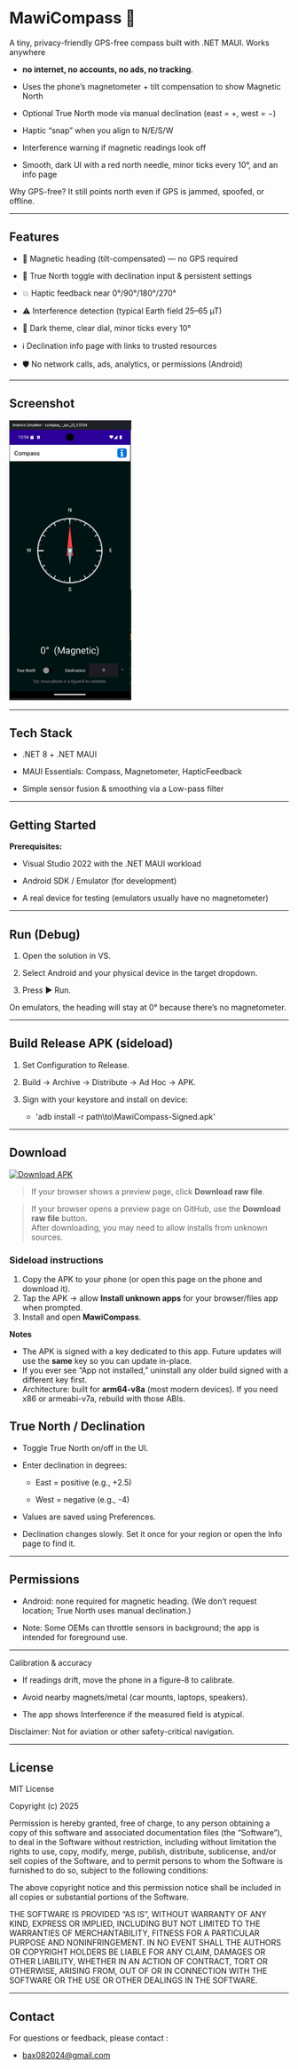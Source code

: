 ﻿# MawiCompass 🧭

A tiny, privacy-friendly GPS-free compass built with .NET MAUI.
Works anywhere 

- **no internet, no accounts, no ads, no tracking**.

- Uses the phone’s magnetometer + tilt compensation to show Magnetic North

- Optional True North mode via manual declination (east = +, west = −)

- Haptic “snap” when you align to N/E/S/W

- Interference warning if magnetic readings look off

- Smooth, dark UI with a red north needle, minor ticks every 10°, and an info page

Why GPS-free? It still points north even if GPS is jammed, spoofed, or offline.

--- 

## Features

- 🧭 Magnetic heading (tilt-compensated) — no GPS required

- 🎯 True North toggle with declination input & persistent settings

- 💥 Haptic feedback near 0°/90°/180°/270°

- ⚠️ Interference detection (typical Earth field 25–65 µT)

- 🌙 Dark theme, clear dial, minor ticks every 10°

- ℹ️ Declination info page with links to trusted resources

- 🛡️ No network calls, ads, analytics, or permissions (Android)

---  

## Screenshot

<img src="Resources/Images/app.png" alt="1" width="220">

---

## Tech Stack

- .NET 8 + .NET MAUI

- MAUI Essentials: Compass, Magnetometer, HapticFeedback

- Simple sensor fusion & smoothing via a Low-pass filter

---

## Getting Started

**Prerequisites:**

- Visual Studio 2022 with the .NET MAUI workload

- Android SDK / Emulator (for development)

- A real device for testing (emulators usually have no magnetometer)

---

## Run (Debug)

1. Open the solution in VS.

2. Select Android and your physical device in the target dropdown.

3. Press ▶ Run.

On emulators, the heading will stay at 0° because there’s no magnetometer.

---

## Build Release APK (sideload)

1. Set Configuration to Release.

2. Build → Archive → Distribute → Ad Hoc → APK.

3. Sign with your keystore and install on device:
	- 'adb install -r path\to\MawiCompass-Signed.apk'

---

## Download

[![Download APK](https://img.shields.io/badge/Download-APK-2ea44f?style=for-the-badge)](APK/com.bax.mawicompass.apk?raw=1)

> If your browser shows a preview page, click **Download raw file**.

> If your browser opens a preview page on GitHub, use the **Download raw file** button.  
> After downloading, you may need to allow installs from unknown sources.

### Sideload instructions
1. Copy the APK to your phone (or open this page on the phone and download it).
2. Tap the APK → allow **Install unknown apps** for your browser/files app when prompted.
3. Install and open **MawiCompass**.

**Notes**
- The APK is signed with a key dedicated to this app. Future updates will use the **same** key so you can update in-place.
- If you ever see “App not installed,” uninstall any older build signed with a different key first.
- Architecture: built for **arm64-v8a** (most modern devices). If you need x86 or armeabi-v7a, rebuild with those ABIs.


## True North / Declination

- Toggle True North on/off in the UI.

- Enter declination in degrees:

	- East = positive (e.g., +2.5)

	- West = negative (e.g., -4)

- Values are saved using Preferences.

- Declination changes slowly. Set it once for your region or open the Info page to find it.

--- 

## Permissions

- Android: none required for magnetic heading.
(We don’t request location; True North uses manual declination.)

- Note: Some OEMs can throttle sensors in background; the app is intended for foreground use.

--- 

Calibration & accuracy

- If readings drift, move the phone in a figure-8 to calibrate.

- Avoid nearby magnets/metal (car mounts, laptops, speakers).

- The app shows Interference if the measured field is atypical.

Disclaimer: Not for aviation or other safety-critical navigation.

--- 

## License

MIT License

Copyright (c) 2025 <bax082024>

Permission is hereby granted, free of charge, to any person obtaining a copy
of this software and associated documentation files (the “Software”), to deal
in the Software without restriction, including without limitation the rights
to use, copy, modify, merge, publish, distribute, sublicense, and/or sell
copies of the Software, and to permit persons to whom the Software is
furnished to do so, subject to the following conditions:

The above copyright notice and this permission notice shall be included in all
copies or substantial portions of the Software.

THE SOFTWARE IS PROVIDED “AS IS”, WITHOUT WARRANTY OF ANY KIND, EXPRESS OR
IMPLIED, INCLUDING BUT NOT LIMITED TO THE WARRANTIES OF MERCHANTABILITY,
FITNESS FOR A PARTICULAR PURPOSE AND NONINFRINGEMENT. IN NO EVENT SHALL THE
AUTHORS OR COPYRIGHT HOLDERS BE LIABLE FOR ANY CLAIM, DAMAGES OR OTHER
LIABILITY, WHETHER IN AN ACTION OF CONTRACT, TORT OR OTHERWISE, ARISING FROM,
OUT OF OR IN CONNECTION WITH THE SOFTWARE OR THE USE OR OTHER DEALINGS IN THE
SOFTWARE.

---

## Contact

For questions or feedback, please contact :

- bax082024@gmail.com


